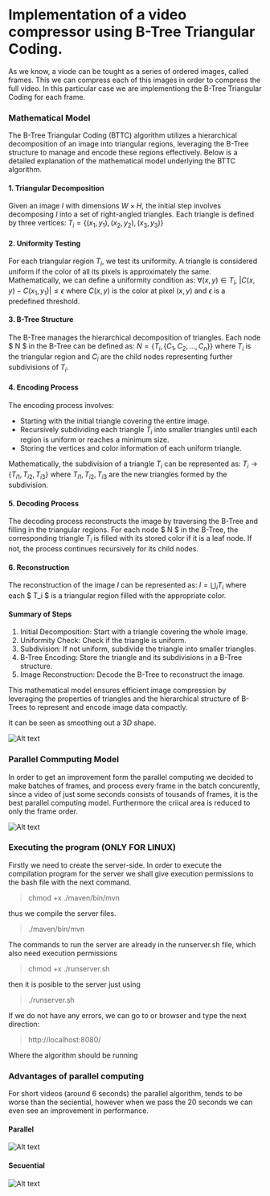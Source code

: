 
# Implementation of a video compressor using B-Tree Triangular Coding.


As we know, a viode can be tought as a series of 
ordered images, called frames. This we can compress each of this images in order to compress
the full video. In this particular case we are implementiong the B-Tree Triangular Coding for 
each frame.

### Mathematical Model

The B-Tree Triangular Coding (BTTC) algorithm utilizes a hierarchical decomposition of an image into triangular regions, leveraging the B-Tree structure to manage and encode these regions effectively. Below is a detailed explanation of the mathematical model underlying the BTTC algorithm.

#### 1. Triangular Decomposition

Given an image $I$ with dimensions $W \times H$, the initial step involves decomposing $I$ into a set of right-angled triangles. Each triangle is defined by three vertices:
$T_i = \{(x_1, y_1), (x_2, y_2), (x_3, y_3)\}$

#### 2. Uniformity Testing

For each triangular region $T_i$, we test its uniformity. A triangle is considered uniform if the color of all its pixels is approximately the same. Mathematically, we can define a uniformity condition as:
$\forall (x, y) \in T_i, \ |C(x, y) - C(x_1, y_1)| \leq \epsilon$
where $C(x, y)$ is the color at pixel $(x, y)$ and $\epsilon$ is a predefined threshold.

#### 3. B-Tree Structure

The B-Tree manages the hierarchical decomposition of triangles. Each node $ N $ in the B-Tree can be defined as:
$N = \{T_i, \{C_1, C_2, \ldots, C_n\}\}$
where $T_i$ is the triangular region and $C_i$ are the child nodes representing further subdivisions of $T_i$.

#### 4. Encoding Process

The encoding process involves:
- Starting with the initial triangle covering the entire image.
- Recursively subdividing each triangle $T_i$ into smaller triangles until each region is uniform or reaches a minimum size.
- Storing the vertices and color information of each uniform triangle.

Mathematically, the subdivision of a triangle $T_i$ can be represented as:
$T_i \rightarrow \{T_{i1}, T_{i2}, T_{i3}\}$
where $T_{i1}, T_{i2}, T_{i3}$ are the new triangles formed by the subdivision.


#### 5. Decoding Process

The decoding process reconstructs the image by traversing the B-Tree and filling in the triangular regions. For each node $ N $ in the B-Tree, the corresponding triangle $T_i$ is filled with its stored color if it is a leaf node. If not, the process continues recursively for its child nodes.

#### 6. Reconstruction

The reconstruction of the image $I$ can be represented as:
$I = \bigcup_{i} T_i$
where each $ T_i $ is a triangular region filled with the appropriate color.

#### Summary of Steps

1. Initial Decomposition: Start with a triangle covering the whole image.
2. Uniformity Check: Check if the triangle is uniform.
3. Subdivision: If not uniform, subdivide the triangle into smaller triangles.
4. B-Tree Encoding: Store the triangle and its subdivisions in a B-Tree structure.
5. Image Reconstruction: Decode the B-Tree to reconstruct the image.

This mathematical model ensures efficient image compression by leveraging the properties of triangles and the hierarchical structure of B-Trees to represent and encode image data compactly.


It can be seen as smoothing out a $3D$ shape.


![Alt text](./img/example.jpeg "image")



### Parallel Commputing Model

In order to get an improvement form the parallel 
computing we decided to make batches of frames, 
and process every frame in the batch concurently, 
since a video of just some seconds consists of 
tousands of frames, it is the best parallel 
computing model. Furthermore the criical area is reduced 
to only the frame order.


![Alt text](./img/paralleldiagram.png "image")


### Executing the program (ONLY FOR LINUX)

Firstly we need to create the server-side.
In order to execute the compilation program for the server we shall give 
execution permissions to the bash file with the next command.

> chmod +x ./maven/bin/mvn

thus we compile the server files.

> ./maven/bin/mvn

The commands to run the server are already in the runserver.sh file, which also need execution permissions

> chmod +x ./runserver.sh

then it is posible to the server just using

> ./runserver.sh

If we do not have any errors, we can go to or browser and type the next direction: 

> http://localhost:8080/

Where the algorithm should be running



### Advantages of parallel computing


For short videos (around 6 seconds) the parallel algorithm, tends to 
be worse than the seciential, however when we pass the 20 seconds we can even see an improvement in performance.


#### Parallel
![Alt text](./img/sec.png "image")


#### Secuential
![Alt text](./img/par.png "image")


